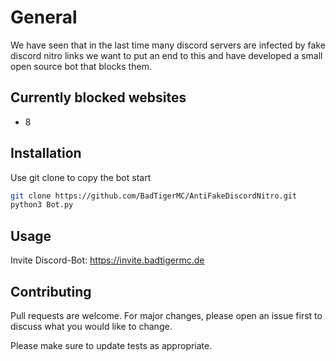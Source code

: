 # General

We have seen that in the last time many discord servers are infected by fake discord nitro links we want to put an end to this and have developed a small open source bot that blocks them.

## Currently blocked websites
- 8

## Installation

Use git clone to copy the bot start

```bash
git clone https://github.com/BadTigerMC/AntiFakeDiscordNitro.git
python3 Bot.py
```

## Usage

Invite Discord-Bot: https://invite.badtigermc.de

## Contributing
Pull requests are welcome. For major changes, please open an issue first to discuss what you would like to change.

Please make sure to update tests as appropriate.

